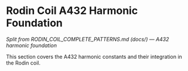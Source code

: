 # Rodin Coil A432 Harmonic Foundation

*Split from RODIN_COIL_COMPLETE_PATTERNS.md (docs/) — A432 harmonic foundation*

This section covers the A432 harmonic constants and their integration in the Rodin coil.

<!-- (Insert A432 harmonic content here) --> 